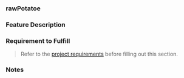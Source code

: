 ### rawPotatoe

### Feature Description

### Requirement to Fulfill
>Refer to the [project requirements](https://github.com/nashville-software-school/group-project-single-page-apps) before filling out this section.

### Notes
